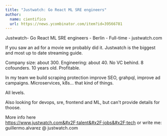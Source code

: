 ```yaml
---
title: "Justwatch: Go React ML SRE engineers"
author:
  name: cientifico
  url: https://news.ycombinator.com/item?id=39566781
---
```

Justwatch- Go React ML SRE engineers - Berlin - Full-time - justwatch.com

If you saw an ad for a movie we probably did it.
Justwatch is the biggest and most up to date streaming guide.

Company size: about 300. Engineering: about 40. No VC behind. 8 cofounders. 10 years old. Profitable.

In my team we build scraping protection improve SEO, grahpql, improve ad campaigns. Microservices, k8s... that kind of things.

All levels.

Also looking for devops, sre, frontend and ML, but can&#x27;t provide details for thoose.

More info here <a href="https:&#x2F;&#x2F;www.justwatch.com&#x2F;talent&#x2F;jobs&#x2F;tech" rel="nofollow">https:&#x2F;&#x2F;www.justwatch.com&#x2F;talent&#x2F;jobs&#x2F;tech</a> or write me: guillermo.alvarez @ justwatch.com
